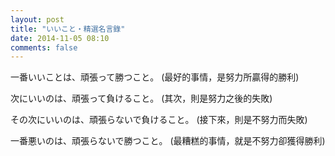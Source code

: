 ```yaml
---
layout: post
title: "いいこと・精選名言錄"
date: 2014-11-05 08:10
comments: false
---
```



一番いいことは、頑張って勝つこと。
(最好的事情，是努力所贏得的勝利)

次にいいのは、頑張って負けること。
(其次，則是努力之後的失敗)

その次にいいのは、頑張らないで負けること。
(接下來，則是不努力而失敗)

一番悪いのは、頑張らないで勝つこと。
(最糟糕的事情，就是不努力卻獲得勝利)

